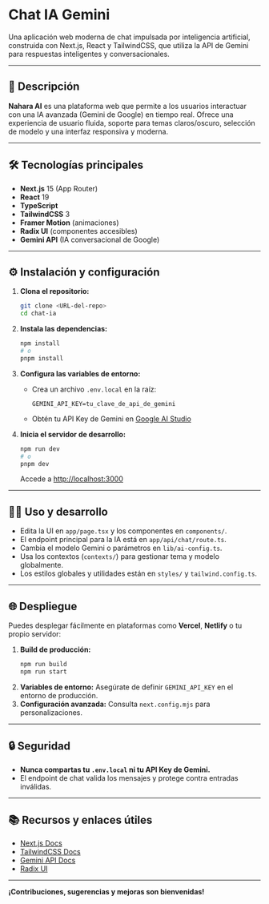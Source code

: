 # Chat IA Gemini

Una aplicación web moderna de chat impulsada por inteligencia artificial, construida con Next.js, React y TailwindCSS, que utiliza la API de Gemini para respuestas inteligentes y conversacionales.

---

## 🚀 Descripción

**Nahara AI** es una plataforma web que permite a los usuarios interactuar con una IA avanzada (Gemini de Google) en tiempo real. Ofrece una experiencia de usuario fluida, soporte para temas claros/oscuro, selección de modelo y una interfaz responsiva y moderna.

---

## 🛠️ Tecnologías principales

- **Next.js** 15 (App Router)
- **React** 19
- **TypeScript**
- **TailwindCSS** 3
- **Framer Motion** (animaciones)
- **Radix UI** (componentes accesibles)
- **Gemini API** (IA conversacional de Google)

---


## ⚙️ Instalación y configuración

1. **Clona el repositorio:**
   ```bash
   git clone <URL-del-repo>
   cd chat-ia
   ```

2. **Instala las dependencias:**
   ```bash
   npm install
   # o
   pnpm install
   ```

3. **Configura las variables de entorno:**
   - Crea un archivo `.env.local` en la raíz:
     ```env
     GEMINI_API_KEY=tu_clave_de_api_de_gemini
     ```
   - Obtén tu API Key de Gemini en [Google AI Studio](https://aistudio.google.com/app/apikey)

4. **Inicia el servidor de desarrollo:**
   ```bash
   npm run dev
   # o
   pnpm dev
   ```
   Accede a [http://localhost:3000](http://localhost:3000)

---

## 🧑‍💻 Uso y desarrollo

- Edita la UI en `app/page.tsx` y los componentes en `components/`.
- El endpoint principal para la IA está en `app/api/chat/route.ts`.
- Cambia el modelo Gemini o parámetros en `lib/ai-config.ts`.
- Usa los contextos (`contexts/`) para gestionar tema y modelo globalmente.
- Los estilos globales y utilidades están en `styles/` y `tailwind.config.ts`.

---

## 🌐 Despliegue

Puedes desplegar fácilmente en plataformas como **Vercel**, **Netlify** o tu propio servidor:

1. **Build de producción:**
   ```bash
   npm run build
   npm run start
   ```
2. **Variables de entorno:** Asegúrate de definir `GEMINI_API_KEY` en el entorno de producción.
3. **Configuración avanzada:** Consulta `next.config.mjs` para personalizaciones.

---

## 🔒 Seguridad

- **Nunca compartas tu `.env.local` ni tu API Key de Gemini.**
- El endpoint de chat valida los mensajes y protege contra entradas inválidas.

---

## 📚 Recursos y enlaces útiles

- [Next.js Docs](https://nextjs.org/docs)
- [TailwindCSS Docs](https://tailwindcss.com/docs)
- [Gemini API Docs](https://ai.google.dev/docs)
- [Radix UI](https://www.radix-ui.com/)

---



**¡Contribuciones, sugerencias y mejoras son bienvenidas!**